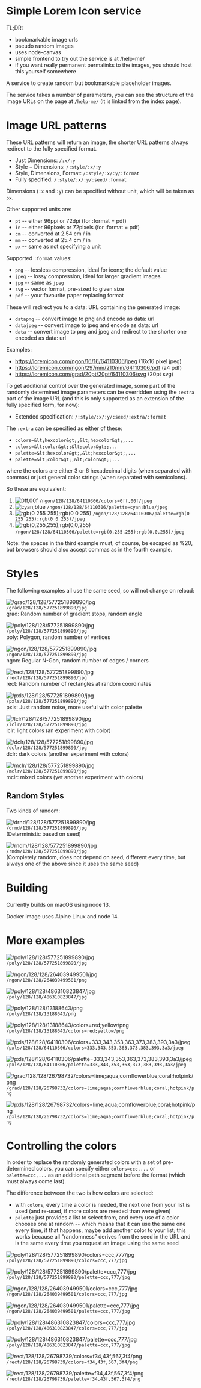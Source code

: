 
# Simple Lorem Icon service

TL;DR:

- bookmarkable image urls
- pseudo random images
- uses node-canvas
- simple frontend to try out the service is at /help-me/
- if you want really permanent permalinks to the images, 
  you should host this yourself somewhere


A service to create random but bookmarkable placeholder images.

The service takes a number of parameters, you can see the structure of
the image URLs on the page at `/help-me/` (it is linked from the index page).

# Image URL patterns

These URL patterns will return an image, the shorter URL patterns
always redirect to the fully specified format.

- Just Dimensions: `/:x/:y`
- Style + Dimensions: `/:style/:x/:y`
- Style, Dimensions, Format: `/:style/:x/:y/:format`
- Fully specified: `/:style/:x/:y/:seed/:format`

Dimensions (`:x` and `:y`) can be specified without unit, which will be taken as
`px`.

Other supported units are:

 - `pt` -- either 96ppi or 72dpi (for :format = pdf)
 - `in` -- either 96pixels or 72pixels (for :format = pdf)
 - `cm` -- converted at 2.54 cm / in
 - `mm` -- converted at 25.4 cm / in
 - `px` -- same as not specifying a unit

Supported `:format` values:

- `png` -- lossless compression, ideal for icons; the default value
- `jpeg` -- lossy compression, ideal for larger gradient images
- `jpg` -- same as `jpeg`
- `svg` -- vector format, pre-sized to given size
- `pdf` -- your favourite paper replacing format

These will redirect you to a data: URL containing the generated image:

- `datapng` -- convert image to png and encode as data: url
- `datajpeg` -- convert image to jpeg and encode as data: url
- `data` -- convert image to png and jpeg and redirect to the shorter one encoded as data: url

Examples:

- <https://loremicon.com/ngon/16/16/64110306/jpeg> (16x16 pixel jpeg)
- <https://loremicon.com/ngon/297mm/210mm/64110306/pdf> (a4 pdf)
- <https://loremicon.com/grad/20pt/20pt/64110306/svg> (20pt svg)

To get additional control over the generated image, some part
of the randomly determined image parameters can be overridden
using the `:extra` part of the image URL (and this is only supported
as an extension of the fully specified form, for now):

- Extended specification: `/:style/:x/:y/:seed/:extra/:format`

The `:extra` can be specified as either of these:

- `colors=&lt;hexcolor&gt;,&lt;hexcolor&gt;,...`
- `colors=&lt;color&gt;;&lt;color&gt;;...`
- `palette=&lt;hexcolor&gt;,&lt;hexcolor&gt;,...`
- `palette=&lt;color&gt;;&lt;color&gt;;...`

where the colors are either 3 or 6 hexadecimal digits (when separated with commas) or just general color strings (when separated with semicolons).

So these are equivalent:

1. ![0ff,00f](https://loremicon.com/ngon/16/16/64110306/colors=0ff,00f/jpeg) `/ngon/128/128/64110306/colors=0ff,00f/jpeg` 
1. ![cyan;blue](https://loremicon.com/ngon/16/16/64110306/colors=cyan;blue/jpeg) `/ngon/128/128/64110306/palette=cyan;blue/jpeg`
1. ![rgb(0 255 255);rgb(0 0 255)](https://loremicon.com/ngon/16/16/64110306/colors=cyan;blue/jpeg) `/ngon/128/128/64110306/palette=rgb(0 255 255);rgb(0 0 255)/jpeg`
1. ![rgb(0,255,255);rgb(0,0,255)](https://loremicon.com/ngon/16/16/64110306/colors=cyan;blue/jpeg) `/ngon/128/128/64110306/palette=rgb(0,255,255);rgb(0,0,255)/jpeg`

Note: the spaces in the third example must, of course, be escaped as %20, but browsers should also accept commas as in the fourth example.

# Styles

The following examples all use the same seed, so will not change on reload:

![/grad/128/128/577251899890/jpg](https://loremicon.com/grad/128/128/577251899890/jpg)
<br>`/grad/128/128/577251899890/jpg`
<br>grad: Random number of gradient stops, random angle

![/poly/128/128/577251899890/jpg](https://loremicon.com/poly/128/128/577251899890/jpg)
<br>`/poly/128/128/577251899890/jpg`
<br>poly: Polygon, random number of vertices

![/ngon/128/128/577251899890/jpg](https://loremicon.com/ngon/128/128/577251899890/jpg)
<br>`/ngon/128/128/577251899890/jpg`
<br>ngon: Regular N-Gon, random number of edges / corners

![/rect/128/128/577251899890/jpg](https://loremicon.com/rect/128/128/577251899890/jpg)
<br>`/rect/128/128/577251899890/jpg`
<br>rect: Random number of rectangles at random coordinates

![/pxls/128/128/577251899890/jpg](https://loremicon.com/pxls/128/128/577251899890/jpg)
<br>`/pxls/128/128/577251899890/jpg`
<br>pxls: Just random noise, more useful with color palette

![/lclr/128/128/577251899890/jpg](https://loremicon.com/lclr/128/128/577251899890/jpg)
<br>`/lclr/128/128/577251899890/jpg`
<br>lclr: light colors (an experiment with color)

![/dclr/128/128/577251899890/jpg](https://loremicon.com/dclr/128/128/577251899890/jpg)
<br>`/dclr/128/128/577251899890/jpg`
<br>dclr: dark colors (another experiment with colors)

![/mclr/128/128/577251899890/jpg](https://loremicon.com/mclr/128/128/577251899890/jpg)
<br>`/mclr/128/128/577251899890/jpg`
<br>mclr: mixed colors (yet another experiment with colors)

## Random Styles

Two kinds of random:

![/drnd/128/128/577251899890/jpg](https://loremicon.com/drnd/128/128/577251899890/jpg)
<br>`/drnd/128/128/577251899890/jpg`
<br>(Deterministic based on seed)

![/rndm/128/128/577251899890/jpg](https://loremicon.com/rndm/128/128/577251899890/jpg)
<br>`/rndm/128/128/577251899890/jpg`
<br>(Completely random, does not depend on seed, different every time, but always 
one of the above since it uses the same seed)

# Building

Currently builds on macOS using node 13.

Docker image uses Alpine Linux and node 14.



# More examples

![/poly/128/128/577251899890/jpg](https://loremicon.com/poly/128/128/577251899890/jpg)<br>`/poly/128/128/577251899890/jpg`

![/ngon/128/128/264039499501/jpg](https://loremicon.com/ngon/128/128/264039499501/png)<br>`/ngon/128/128/264039499501/png`

![/poly/128/128/486310823847/jpg](https://loremicon.com/poly/128/128/486310823847/jpg)<br>`/poly/128/128/486310823847/jpg`

![/poly/128/128/13188643/png](https://loremicon.com/poly/128/128/13188643/png)<br>`/poly/128/128/13188643/png`

![/poly/128/128/13188643/colors=red;yellow/png](https://loremicon.com/poly/128/128/13188643/colors=red;yellow/png)<br>`/poly/128/128/13188643/colors=red;yellow/png`

![/pxls/128/128/64110306/colors=333,343,353,363,373,383,393,3a3/jpeg](https://loremicon.com/pxls/128/128/64110306/colors=333,343,353,363,373,383,393,3a3/jpeg)<br>`/pxls/128/128/64110306/colors=333,343,353,363,373,383,393,3a3/jpeg`

![/pxls/128/128/64110306/palette=333,343,353,363,373,383,393,3a3/jpeg](https://loremicon.com/pxls/128/128/64110306/palette=333,343,353,363,373,383,393,3a3/jpeg)<br>`/pxls/128/128/64110306/palette=333,343,353,363,373,383,393,3a3/jpeg`

![/grad/128/128/26798732/colors=lime;aqua;cornflowerblue;coral;hotpink/png](https://loremicon.com/grad/128/128/26798732/colors=lime;aqua;cornflowerblue;coral;hotpink/png)<br>`/grad/128/128/26798732/colors=lime;aqua;cornflowerblue;coral;hotpink/png`

![/pxls/128/128/26798732/colors=lime;aqua;cornflowerblue;coral;hotpink/png](https://loremicon.com/pxls/128/128/26798732/colors=lime;aqua;cornflowerblue;coral;hotpink/png)<br>`/pxls/128/128/26798732/colors=lime;aqua;cornflowerblue;coral;hotpink/png`

# Controlling the colors

In order to replace the randomly generated colors with a set
of pre-determined colors, you can specify either 
`colors=ccc,...` or `palette=ccc,...` as an additional path
segment before the format (which must always come last).

The difference between the two is how colors are selected:

* with `colors`, every time a color is needed, the next one from your list is used (and re-used, if more colors are 
  needed than were given)
* `palette` just provides a list to select from, and every use of a color chooses one at random -- which means that it 
   can use the same one every time, if that happens, maybe add another color to your list; this works because all 
   "randomness" derives from the seed in the URL and is the same every time you request an image using the same seed

![/poly/128/128/577251899890/colors=ccc,777/jpg](https://loremicon.com/poly/128/128/577251899890/colors=ccc,777/jpg)<br>`/poly/128/128/577251899890/colors=ccc,777/jpg`

![/poly/128/128/577251899890/palette=ccc,777/jpg](https://loremicon.com/poly/128/128/577251899890/palette=ccc,777/jpg)<br>`/poly/128/128/577251899890/palette=ccc,777/jpg`

![/ngon/128/128/264039499501/colors=ccc,777/jpg](https://loremicon.com/ngon/128/128/264039499501/colors=ccc,777/jpg)<br>`/ngon/128/128/264039499501/colors=ccc,777/jpg`

![/ngon/128/128/264039499501/palette=ccc,777/jpg](https://loremicon.com/ngon/128/128/264039499501/palette=ccc,777/jpg)<br>`/ngon/128/128/264039499501/palette=ccc,777/jpg`

![/poly/128/128/486310823847/colors=ccc,777/jpg](https://loremicon.com/poly/128/128/486310823847/colors=ccc,777/jpg)<br>`/poly/128/128/486310823847/colors=ccc,777/jpg`

![/poly/128/128/486310823847/palette=ccc,777/jpg](https://loremicon.com/poly/128/128/486310823847/palette=ccc,777/jpg)<br>`/poly/128/128/486310823847/palette=ccc,777/jpg`

![/rect/128/128/26798739/colors=f34,43f,567,3f4/png](https://loremicon.com/rect/128/128/26798739/colors=f34,43f,567,3f4/png)<br>`/rect/128/128/26798739/colors=f34,43f,567,3f4/png`

![/rect/128/128/26798739/palette=f34,43f,567,3f4/png](https://loremicon.com/rect/128/128/26798739/palette=f34,43f,567,3f4/png)<br>`/rect/128/128/26798739/palette=f34,43f,567,3f4/png`

